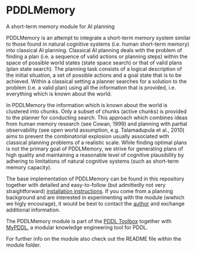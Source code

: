 # PDDLMemory

A short-term memory module for AI planning

PDDLMemory is an attempt to integrate a short-term memory system similar to those found in natural cognitive systems (i.e. human short-term memory) into classical AI planning. Classical AI planning deals with the problem of finding a plan (i.e. a sequence of valid actions or planning steps) within the space of possible world states (state space search) or that of valid plans (plan state search). The planning task consists of a logical description of the initial situation, a set of possible actions and a goal state that is to be achieved. Within a classical setting a planner searches for a solution to the problem (i.e. a valid plan) using all the information that is provided, i.e. everything which is known about the world.

In PDDLMemory the information which is known about the world is clustered into chunks. Only a subset of chunks (active chunks) is provided to the planner for conducting search. This approach which combines ideas from human memory research (see Cowan, 1999) and planning with partial observability (see open world assumption, e.g. Talamadupula et al., 2010) aims to prevent the combinatorial explosion usually associated with classical planning problems of a realistic scale. While finding optimal plans is not the primary goal of PDDLMemory, we strive for generating plans of high quality and maintaining a reasonable level of cognitive plausibility by adhering to limitations of natural cognitive systems (such as short-term memory capacity).

  The base implementation of PDDLMemory can be found in this repository together with detailed and easy-to-follow (but admittedly not very straightforward) [installation instructions](https://pddlmemory.github.io/pddlmemory). If you come from a planning background and are interested in experimenting with the module (wwhich we higly encourage), it would be best to contact the [author](mailto:ivo.chichkov@hotmail.com) and exchange additional information.

The PDDLMemory module is part of the [PDDL Toolbox](about:blank) together with [MyPDDL](https://github.com/Pold87/myPDDL), a modular knowledge engineering tool for PDDL.

For further info on the module also check out the README file within the module folder.
